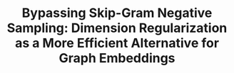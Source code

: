 ---
title: "Bypassing Skip-Gram Negative Sampling: Dimension Regularization as a More Efficient Alternative for Graph Embeddings"
collection: publications
permalink: /publication/sgns
paperurl: 'https://arxiv.org/abs/2405.00172'
citation: "<b>D. Liu</b>, A. Seshadri, T. Eliassi-Rad, J. Ugander. 2025. <i>Bypassing Skip-Gram Negative Sampling: Dimension Regularization as a More Efficient Alternative for Graph Embeddings</i>. KDD'25"
---